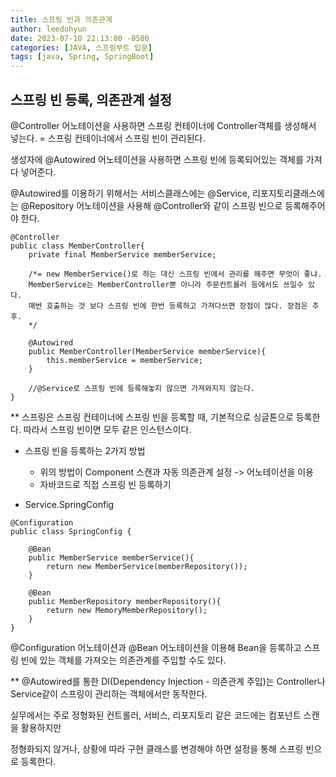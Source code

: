 ```yaml
---
title: 스프링 빈과 의존관계
author: leedohyun
date: 2023-07-10 22:13:00 -0500
categories: [JAVA, 스프링부트 입문]
tags: [java, Spring, SpringBoot]
---
```


## 스프링 빈 등록, 의존관계 설정


@Controller 어노테이션을 사용하면 스프링 컨테이너에 Controller객체를 생성해서 넣는다.
= 스프링 컨테이너에서 스프링 빈이 관리된다.

생성자에 @Autowired 어노테이션을 사용하면 스프링 빈에 등록되어있는 객체를 가져다 넣어준다.

@Autowired를 이용하기 위해서는 서비스클래스에는 @Service, 리포지토리클래스에는 @Repository 어노테이션을 사용해 @Controller와 같이 스프링 빈으로 등록해주어야 한다.

```
@Controller
public class MemberController{
	private final MemberService memberService;
	
	/*= new MemberService()로 하는 대신 스프링 빈에서 관리를 해주면 무엇이 좋냐.
	MemberService는 MemberController뿐 아니라 주문컨트롤러 등에서도 쓰일수 있다.
	매번 호출하는 것 보다 스프링 빈에 한번 등록하고 가져다쓰면 장점이 많다. 장점은 추후.
	*/
	
	@Autowired
	public MemberController(MemberService memberService){
		this.memberService = memberService;
	}
	
	//@Service로 스프링 빈에 등록해놓지 않으면 가져와지지 않는다.
}
```

** 스프링은 스프링 컨테이너에 스프링 빈을 등록할 때, 기본적으로 싱글톤으로 등록한다. 따라서 스프링 빈이면 모두 같은 인스턴스이다.

- 스프링 빈을 등록하는 2가지 방법
	- 위의 방법이 Component 스캔과 자동 의존관계 설정 -> 어노테이션을 이용
	- 자바코드로 직접 스프링 빈 등록하기

- Service.SpringConfig

```
@Configuration  
public class SpringConfig {  
  
    @Bean  
	public MemberService memberService(){  
        return new MemberService(memberRepository());  
	}  
  
    @Bean  
	public MemberRepository memberRepository(){  
        return new MemoryMemberRepository();  
	}  
}
```

@Configuration 어노테이션과 @Bean 어노테이션을 이용해 Bean을 등록하고 스프링 빈에 있는 객체를 가져오는 의존관계를 주입할 수도 있다.

** @Autowired를 통한 DI(Dependency Injection - 의존관계 주입)는 Controller나 Service같이 스프링이 관리하는 객체에서만 동작한다.

실무에서는 주로 정형화된 컨트롤러, 서비스, 리포지토리 같은 코드에는 컴포넌트 스캔을 활용하지만

정형화되지 않거나, 상황에 따라 구현 클래스를 변경해야 하면 설정을 통해 스프링 빈으로 등록한다.